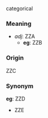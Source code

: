 categorical
### Meaning
+ _adj_: ZZA
	+ __eg__: ZZB

### Origin

ZZC

### Synonym

__eg__: ZZD

+ ZZE


